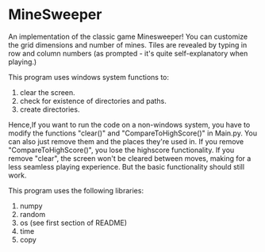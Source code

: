 # MineSweeper

An implementation of the classic game Minesweeper!
You can customize the grid dimensions and number of mines.
Tiles are revealed by typing in row and column numbers (as prompted -
it's quite self-explanatory when playing.)

This program uses windows system functions to:
1. clear the screen.
2. check for existence of directories and paths.
3. create directories.

Hence,If you want to run the code on a non-windows system,
you have to modify the functions "clear()" and "CompareToHighScore()" in Main.py.
You can also just remove them and the places they're used in.
If you remove "CompareToHighScore()", you lose the highscore functionality.
If you remove "clear", the screen won't be cleared between moves, making for 
a less seamless playing experience. But the basic functionality should still
work.

This program uses the following libraries:
1. numpy
2. random
3. os (see first section of README)
4. time
5. copy
